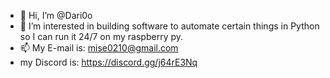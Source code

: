 - 👋 Hi, I’m @Dari0o
- 👀 I’m interested in building software to automate certain things in Python so I can run it 24/7 on my raspberry py.
- 📫 My E-mail is: mise0210@gmail.com
- my Discord is: https://discord.gg/j64rE3Nq

<!---
Dari0o/Dari0o is a ✨ special ✨ repository because its `README.md` (this file) appears on your GitHub profile.
You can click the Preview link to take a look at your changes.
--->
